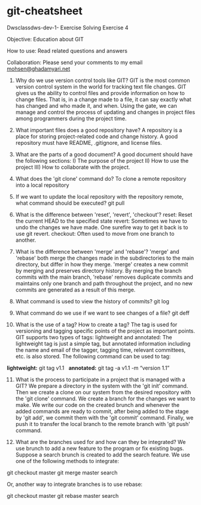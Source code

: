 # git-cheatsheet

Dwsclassdws-dev-1- Exercise Solving Exercise 4 

Objective: Education about GIT

How to use: Read related questions and answers

Collaboration: Please send your comments to my email mohsen@ghadamyari.net


1) Why do we use version control tools like GIT?
GIT is the most common version control system in the world for tracking text file changes. GIT gives us the ability to control files and provide information on how to change files. That is, in a change made to a file, it can say exactly what has changed and who made it, and when. Using the gate, we can manage and control the process of updating and changes in project files among programmers during the project time.


2) What important files does a good repository have?
A repository is a place for storing project-related code and change history.
A good repository must have README, .gitignore, and license files.


3) What are the parts of a good document?
A good document should have the following sections:
I) The purpose of the project
II) How to use the project
III) How to collaborate with the project.


4) What does the 'git clone' command do?
To clone a remote repository into a local repository


5) If we want to update the local repository with the repository remote, what command should be executed?
git pull


6) What is the difference between 'reset', 'revert', 'checkout'?
reset: Reset the current HEAD to the specified state
revert: Sometimes we have to undo the changes we have made. One surefire way to get it back is to use git revert.
checkout: Often used to move from one branch to another.


7) What is the difference between 'merge' and 'rebase'?
'merge' and 'rebase' both merge the changes made in the subdirectories to the main directory, but differ in how they merge. 'merge' creates a new commit by merging and preserves directory history. By merging the branch commits with the main branch, 'rebase' removes duplicate commits and maintains only one branch and path throughout the project, and no new commits are generated as a result of this merge.


8) What command is used to view the history of commits?
git log


9) What command do we use if we want to see changes of a file?
git deff


10) What is the use of a tag? How to create a tag?
The tag is used for versioning and tagging specific points of the project as important points.
GIT supports two types of tags: lightweight and annotated:
The lightweight tag is just a simple tag, but annotated information including the name and email of the tagger, tagging time, relevant committees, etc. is also stored.
The following command can be used to tag:

**lightweight:**
git tag v1.1
 
**annotated:**
git tag -a v1.1 -m  “version 1.1”


11) What is the process to participate in a project that is managed with a GIT?
We prepare a directory in the system with the 'git init' command. Then we create a clone on our system from the desired repository with the 'git clone' command.
We create a branch for the changes we want to make.
We write our code on the created brunch and whenever the added commands are ready to commit, after being added to the stage by 'git add', we commit them with the 'git commit' command.
Finally, we push it to transfer the local branch to the remote branch with 'git push' command.


12) What are the branches used for and how can they be integrated?
We use brunch to add a new feature to the program or fix existing bugs.
Suppose a search brunch is created to add the search feature. We use one of the following methods to integrate:

git checkout master
git merge master search

Or, another way to integrate branches is to use rebase:

git checkout master
git rebase master search
